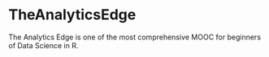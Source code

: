 # TheAnalyticsEdge
The Analytics Edge is one of the most comprehensive MOOC for beginners of Data Science in R.
